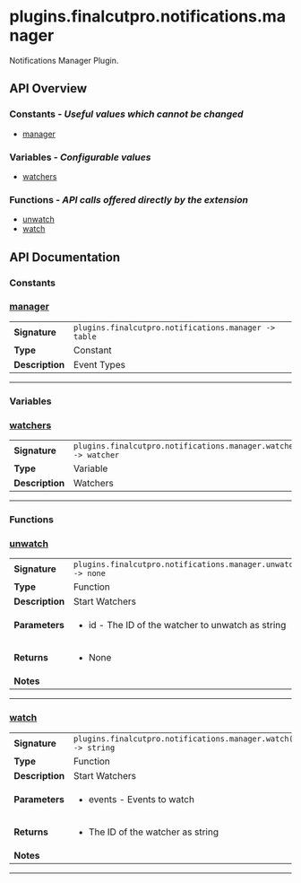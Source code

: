 # plugins.finalcutpro.notifications.manager

Notifications Manager Plugin.

## API Overview
### **Constants** - _Useful values which cannot be changed_
 * [manager](#manager)

### **Variables** - _Configurable values_
 * [watchers](#watchers)

### **Functions** - _API calls offered directly by the extension_
 * [unwatch](#unwatch)
 * [watch](#watch)


## API Documentation

### Constants


### [manager](#manager)

|                                             |                                                                                     |
| --------------------------------------------|-------------------------------------------------------------------------------------|
| **Signature**                               | `plugins.finalcutpro.notifications.manager -> table`                                                                    |
| **Type**                                    | Constant                                                                     |
| **Description**                             | Event Types                                                                     |

---
### Variables


### [watchers](#watchers)

|                                             |                                                                                     |
| --------------------------------------------|-------------------------------------------------------------------------------------|
| **Signature**                               | `plugins.finalcutpro.notifications.manager.watchers -> watcher`                                                                    |
| **Type**                                    | Variable                                                                     |
| **Description**                             | Watchers                                                                     |

---
### Functions


### [unwatch](#unwatch)

|                                             |                                                                                     |
| --------------------------------------------|-------------------------------------------------------------------------------------|
| **Signature**                               | `plugins.finalcutpro.notifications.manager.unwatch(id) -> none`                                                                    |
| **Type**                                    | Function                                                                     |
| **Description**                             | Start Watchers                                                                     |
| **Parameters**                              | <ul><li>id - The ID of the watcher to unwatch as string</li></ul> |
| **Returns**                                 | <ul><li>None</li></ul>          |
| **Notes**                                   | <ul></ul>                |

---

### [watch](#watch)

|                                             |                                                                                     |
| --------------------------------------------|-------------------------------------------------------------------------------------|
| **Signature**                               | `plugins.finalcutpro.notifications.manager.watch(event) -> string`                                                                    |
| **Type**                                    | Function                                                                     |
| **Description**                             | Start Watchers                                                                     |
| **Parameters**                              | <ul><li>events - Events to watch</li></ul> |
| **Returns**                                 | <ul><li>The ID of the watcher as string</li></ul>          |
| **Notes**                                   | <ul></ul>                |

---

